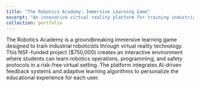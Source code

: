 ```yaml
---
title: "The Robotics Academy: Immersive Learning Game"
excerpt: "An innovative virtual reality platform for training industrial roboticists<br/><img src='/images/500x300.png'>"
collection: portfolio
---
```


The Robotics Academy is a groundbreaking immersive learning game designed to train industrial roboticists through virtual reality technology. This NSF-funded project ($750,000) creates an interactive environment where students can learn robotics operations, programming, and safety protocols in a risk-free virtual setting. The platform integrates AI-driven feedback systems and adaptive learning algorithms to personalize the educational experience for each user. 
